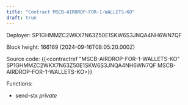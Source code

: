 ```yaml
---
title: "Contract MSCB-AIRDROP-FOR-1-WALLETS-KO"
draft: true
---
```

Deployer: SP1GHMMZC2WKX7N63Z50E1SKW6S3JNQA4NH6WN7QF


 



Block height: 166169 (2024-09-16T08:05:20.000Z)

Source code: {{<contractref "MSCB-AIRDROP-FOR-1-WALLETS-KO" SP1GHMMZC2WKX7N63Z50E1SKW6S3JNQA4NH6WN7QF MSCB-AIRDROP-FOR-1-WALLETS-KO>}}

Functions:

* send-stx _private_
